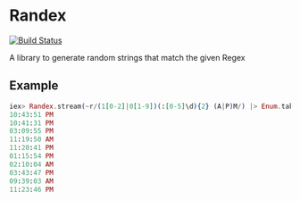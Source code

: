 # Randex

[![Build Status](https://secure.travis-ci.org/ananthakumaran/randex.svg?branch=master)](http://travis-ci.org/ananthakumaran/randex)


A library to generate random strings that match the given Regex

## Example

```elixir
iex> Randex.stream(~r/(1[0-2]|0[1-9])(:[0-5]\d){2} (A|P)M/) |> Enum.take(10) |> Enum.each(&IO.puts/1)
10:43:51 PM
10:41:31 PM
03:09:55 PM
11:19:50 AM
11:20:41 PM
01:15:54 PM
02:10:04 AM
03:43:47 PM
09:39:03 AM
11:23:46 PM
```
